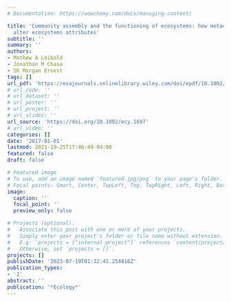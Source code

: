 ```yaml
---
# Documentation: https://wowchemy.com/docs/managing-content/

title: 'Community assembly and the functioning of ecosystems: how metacommunity processes
  alter ecosystems attributes'
subtitle: ''
summary: ''
authors:
- Mathew A Leibold
- Jonathan M Chase
- SK Morgan Ernest
tags: []
url_pdf: 'https://esajournals.onlinelibrary.wiley.com/doi/epdf/10.1002/ecy.1697'
# url_code: ''
# url_dataset: ''
# url_poster: ''
# url_project: ''
# url_slides: ''
url_source: 'https://doi.org/10.1002/ecy.1697'
# url_video: ''
categories: []
date: '2017-01-01'
lastmod: 2021-10-25T17:46:49-04:00
featured: false
draft: false

# Featured image
# To use, add an image named `featured.jpg/png` to your page's folder.
# Focal points: Smart, Center, TopLeft, Top, TopRight, Left, Right, BottomLeft, Bottom, BottomRight.
image:
  caption: ''
  focal_point: ''
  preview_only: false

# Projects (optional).
#   Associate this post with one or more of your projects.
#   Simply enter your project's folder or file name without extension.
#   E.g. `projects = ["internal-project"]` references `content/project/deep-learning/index.md`.
#   Otherwise, set `projects = []`.
projects: []
publishDate: '2023-07-19T01:32:41.254816Z'
publication_types:
- '2'
abstract: ''
publication: '*Ecology*'
---
```

